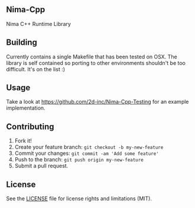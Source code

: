 ## Nima-Cpp
Nima C++ Runtime Library

## Building
Currently contains a single Makefile that has been tested on OSX. The library is self contained so porting to other environments shouldn't be too difficult. It's on the list :) 

## Usage
Take a look at https://github.com/2d-inc/Nima-Cpp-Testing for an example implementation.

## Contributing
1. Fork it!
2. Create your feature branch: `git checkout -b my-new-feature`
3. Commit your changes: `git commit -am 'Add some feature'`
4. Push to the branch: `git push origin my-new-feature`
5. Submit a pull request.

## License
See the [LICENSE](LICENSE) file for license rights and limitations (MIT).
